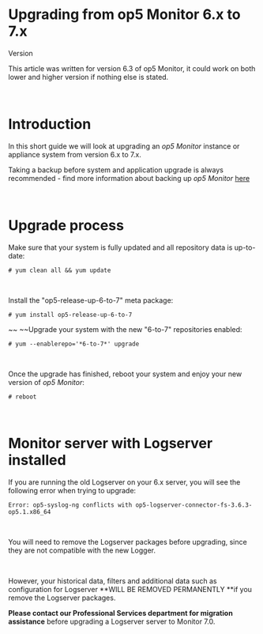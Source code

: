# Upgrading from op5 Monitor 6.x to 7.x

Version

This article was written for version 6.3 of op5 Monitor, it could work on both lower and higher version if nothing else is stated.

 

# Introduction

In this short guide we will look at upgrading an *op5 Monitor* instance or appliance system from version 6.x to 7.x.

Taking a backup before system and application upgrade is always recommended - find more information about backing up *op5 Monitor* [here](https://kb.op5.com/display/DOC/Configuration+backup+tool)

 

# Upgrade process

Make sure that your system is fully updated and all repository data is up-to-date:

``` {.text data-syntaxhighlighter-params="brush: text; gutter: false; theme: Confluence" data-theme="Confluence" style="brush: text; gutter: false; theme: Confluence"}
# yum clean all && yum update
```

 

Install the "op5-release-up-6-to-7" meta package:

``` {.text data-syntaxhighlighter-params="brush: text; gutter: false; theme: Confluence" data-theme="Confluence" style="brush: text; gutter: false; theme: Confluence"}
# yum install op5-release-up-6-to-7
```

~~
~~Upgrade your system with the new "6-to-7" repositories enabled:

``` {.text data-syntaxhighlighter-params="brush: text; gutter: false; theme: Confluence" data-theme="Confluence" style="brush: text; gutter: false; theme: Confluence"}
# yum --enablerepo='*6-to-7*' upgrade
```

 

Once the upgrade has finished, reboot your system and enjoy your new version of *op5 Monitor*:

``` {.text data-syntaxhighlighter-params="brush: text; gutter: false; theme: Confluence" data-theme="Confluence" style="brush: text; gutter: false; theme: Confluence"}
# reboot
```

 

# Monitor server with Logserver installed

If you are running the old Logserver on your 6.x server, you will see the following error when trying to upgrade:

``` {.text data-syntaxhighlighter-params="brush: text; gutter: false; theme: Confluence" data-theme="Confluence" style="brush: text; gutter: false; theme: Confluence"}
Error: op5-syslog-ng conflicts with op5-logserver-connector-fs-3.6.3-op5.1.x86_64
```

 

You will need to remove the Logserver packages before upgrading, since they are not compatible with the new Logger.

 

However, your historical data, filters and additional data such as configuration for Logserver **WILL BE REMOVED PERMANENTLY **if you remove the Logserver packages.

**Please contact our Professional Services department for migration assistance** before upgrading a Logserver server to Monitor 7.0.

 

 


